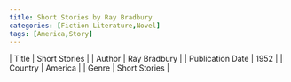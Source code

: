 ```yaml
---
title: Short Stories by Ray Bradbury
categories: [Fiction Literature,Novel]
tags: [America,Story]
---
```

        
| Title | Short Stories  |
| Author |  Ray Bradbury  |
| Publication Date | 1952   |
| Country | America |
| Genre | Short Stories  |
        